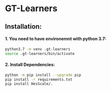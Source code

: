 # GT-Learners

## Installation:
#### 1. You need to have environemnt with python 3.7:
``` sh
python3.7 -m venv .gt-learners
source .gt-learners/bin/activate
```
#### 2. Install Dependencies:
```sh
python -m pip install --upgrade pip
pip install -r requirements.txt 
pip install HesScale/.
```
